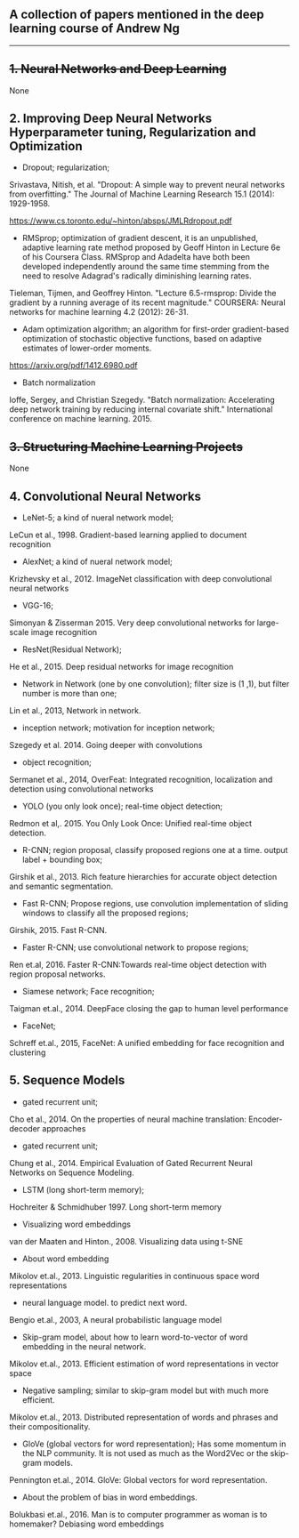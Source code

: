 ## A collection of papers mentioned in the deep learning course of Andrew Ng

***

## ~~1. Neural Networks and Deep Learning~~
None


## 2. Improving Deep Neural Networks Hyperparameter tuning, Regularization and Optimization

- Dropout; regularization; 

Srivastava, Nitish, et al. "Dropout: A simple way to prevent neural networks from overfitting." The Journal of Machine Learning Research 15.1 (2014): 1929-1958.

https://www.cs.toronto.edu/~hinton/absps/JMLRdropout.pdf

- RMSprop; optimization of gradient descent, it is an unpublished, adaptive learning rate method proposed by Geoff Hinton in Lecture 6e of his Coursera Class. RMSprop and Adadelta have both been developed independently around the same time stemming from the need to resolve Adagrad's radically diminishing learning rates.

Tieleman, Tijmen, and Geoffrey Hinton. "Lecture 6.5-rmsprop: Divide the gradient by a running average of its recent magnitude." COURSERA: Neural networks for machine learning 4.2 (2012): 26-31.

- Adam optimization algorithm; an algorithm for first-order gradient-based optimization of stochastic objective functions, based on adaptive estimates of lower-order moments. 

https://arxiv.org/pdf/1412.6980.pdf

- Batch normalization

Ioffe, Sergey, and Christian Szegedy. "Batch normalization: Accelerating deep network training by reducing internal covariate shift." International conference on machine learning. 2015.


## ~~3. Structuring Machine Learning Projects~~
None

## 4. Convolutional Neural Networks

- LeNet-5; a kind of nueral network model;

LeCun et al., 1998. Gradient-based learning applied to document recognition

- AlexNet; a kind of nueral network model;

Krizhevsky et al., 2012. ImageNet classification with deep convolutional neural networks

- VGG-16; 

Simonyan & Zisserman 2015. Very deep convolutional networks for large-scale image recognition

- ResNet(Residual Network); 

He et al., 2015. Deep residual networks for image recognition

- Network in Network (one by one convolution); filter size is (1 ,1), but filter number is more than one;

Lin et al., 2013, Network in network.

- inception network; motivation for inception network; 

Szegedy et al. 2014. Going deeper with convolutions

- object recognition;

Sermanet et al., 2014, OverFeat: Integrated recognition, localization and detection using convolutional networks

- YOLO (you only look once); real-time object detection;

Redmon et al,. 2015. You Only Look Once: Unified real-time object detection.

- R-CNN; region proposal, classify proposed regions one at a time. output label + bounding box;

Girshik et al., 2013. Rich feature hierarchies for accurate object detection and semantic segmentation.

- Fast R-CNN; Propose regions, use convolution implementation of sliding windows to classify all the proposed regions; 

Girshik, 2015. Fast R-CNN.

- Faster R-CNN; use convolutional network to propose regions;

Ren et.al, 2016. Faster R-CNN:Towards real-time object detection with region proposal networks.

- Siamese network; Face recognition;

Taigman et.al., 2014. DeepFace closing the gap to human level performance

- FaceNet; 

Schreff et.al., 2015, FaceNet: A unified embedding for face recognition and clustering


## 5. Sequence Models

- gated recurrent unit; 

Cho et al., 2014. On the properties of neural machine translation: Encoder-decoder approaches

- gated recurrent unit;

Chung et al., 2014. Empirical Evaluation of Gated Recurrent Neural Networks on Sequence Modeling.

- LSTM (long short-term memory);

Hochreiter & Schmidhuber 1997. Long short-term memory

- Visualizing word embeddings

van der Maaten and Hinton., 2008. Visualizing data using t-SNE

- About word embedding

Mikolov et.al., 2013. Linguistic regularities in continuous space word representations

- neural language model. to predict next word.

Bengio et.al., 2003, A neural probabilistic language model

- Skip-gram model, about how to learn word-to-vector of word embedding in the neural network.

Mikolov et.al., 2013. Efficient estimation of word representations in vector space

- Negative sampling; similar to skip-gram model but with much more efficient.

Mikolov et.al., 2013. Distributed representation of words and phrases and their compositionality.

- GloVe (global vectors for word representation); Has some momentum in the NLP community. It is not used as much as the Word2Vec or the skip-gram models.

Pennington et.al., 2014. GloVe: Global vectors for word representation.

- About the problem of bias in word embeddings.

Bolukbasi et.al., 2016. Man is to computer programmer as woman is to homemaker? Debiasing word embeddings


















